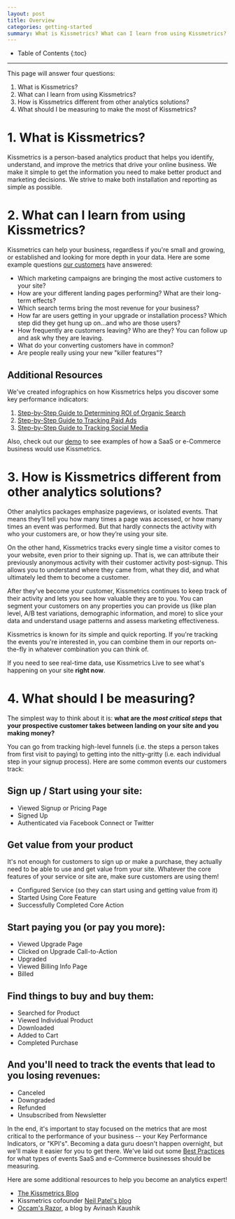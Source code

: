 ```yaml
---
layout: post
title: Overview
categories: getting-started
summary: What is Kissmetrics? What can I learn from using Kissmetrics? How are we different from other analytics solutions? What should I track to make the most of Kissmetrics?
---
```

* Table of Contents
{:toc}
* * *

This page will answer four questions:

1. What is Kissmetrics?
2. What can I learn from using Kissmetrics?
3. How is Kissmetrics different from other analytics solutions?
4. What should I be measuring to make the most of Kissmetrics?

# 1. What is Kissmetrics?

Kissmetrics is a person-based analytics product that helps you identify, understand, and improve the metrics that drive your online business. We make it simple to get the information you need to make better product and marketing decisions. We strive to make both installation and reporting as simple as possible.

# 2. What can I learn from using Kissmetrics?

Kissmetrics can help your business, regardless if you're small and growing, or established and looking for more depth in your data. Here are some example questions [our customers][customers] have answered:

* Which marketing campaigns are bringing the most active customers to your site?
* How are your different landing pages performing? What are their long-term effects?
* Which search terms bring the most revenue for your business?
* How far are users getting in your upgrade or installation process? Which step did they get hung up on...and who are those users?
* How frequently are customers leaving? Who are they? You can follow up and ask why they are leaving.
* What do your converting customers have in common?
* Are people really using your new "killer features"?

## Additional Resources

We've created infographics on how Kissmetrics helps you discover some key performance indicators:

1. [Step-by-Step Guide to Determining ROI of Organic Search][info-seo]
2. [Step-by-Step Guide to Tracking Paid Ads][info-paid-ads]
3. [Step-by-Step Guide to Tracking Social Media][info-social]

Also, check out our [demo][demo] to see examples of how a SaaS or e-Commerce business would use Kissmetrics.

# 3. How is Kissmetrics different from other analytics solutions?

Other analytics packages emphasize pageviews, or isolated events. That means they’ll tell you how many times a page was accessed, or how many times an event was performed. But that hardly connects the activity with who your customers are, or how they’re using your site.

On the other hand, Kissmetrics tracks every single time a visitor comes to your website, even prior to their signing up. That is, we can attribute their previously anonymous activity with their customer activity post-signup. This allows you to understand where they came from, what they did, and what ultimately led them to become a customer.

After they’ve become your customer, Kissmetrics continues to keep track of their activity and lets you see how valuable they are to you. You can segment your customers on any properties you can provide us (like plan level, A/B test variations, demographic information, and more) to slice your data and understand usage patterns and assess marketing effectiveness.

Kissmetrics is known for its simple and quick reporting. If you're tracking the events you're interested in, you can combine them in our reports on-the-fly in whatever combination you can think of.

If you need to see real-time data, use Kissmetrics Live to see what's happening on your site **right now**.

# 4. What should I be measuring?

The simplest way to think about it is: **what are the** ***most critical steps*** **that your prospective customer takes between landing on your site and you making money?**

You can go from tracking high-level funnels (i.e. the steps a person takes from first visit to paying) to getting into the nitty-gritty (i.e. each individual step in your signup process). Here are some common events our customers track:

## Sign up / Start using your site:

* Viewed Signup or Pricing Page
* Signed Up
* Authenticated via Facebook Connect or Twitter

## Get value from your product

It's not enough for customers to sign up or make a purchase, they actually need to be able to use and get value from your site. Whatever the core features of your service or site are, make sure customers are using them!

* Configured Service (so they can start using and getting value from it)
* Started Using Core Feature
* Successfully Completed Core Action

## Start paying you (or pay you more):

* Viewed Upgrade Page
* Clicked on Upgrade Call-to-Action
* Upgraded
* Viewed Billing Info Page
* Billed

## Find things to buy and buy them:

* Searched for Product
* Viewed Individual Product
* Downloaded
* Added to Cart
* Completed Purchase

## And you'll need to track the events that lead to you losing revenues:

* Canceled
* Downgraded
* Refunded
* Unsubscribed from Newsletter

In the end, it's important to stay focused on the metrics that are most critical to the performance of your business -- your Key Performance Indicators, or "KPI's". Becoming a data guru doesn't happen overnight, but we'll make it easier for you to get there. We've laid out some [Best Practices][best-practices] for what types of events SaaS and e-Commerce businesses should be measuring.

Here are some additional resources to help you become an analytics expert!

* [The Kissmetrics Blog][km-blog]
* Kissmetrics cofounder [Neil Patel's blog][neil-blog]
* [Occam's Razor][avinash], a blog by Avinash Kaushik

[customers]: http://www.kissmetrics.com/customers
[demo]: https://demo.kissmetrics.com/
[best-practices]: /best-practices
[km-blog]: http://blog.kissmetrics.com/
[neil-blog]: http://www.quicksprout.com/
[avinash]: http://www.kaushik.net/avinash/

[info-seo]: https://s3.amazonaws.com/kissmetrics-support-files/assets/infographics/ROI-of-SEO.pdf
[info-paid-ads]: https://s3.amazonaws.com/kissmetrics-support-files/assets/infographics/Tracking-Paid-Ads.pdf
[info-social]: https://s3.amazonaws.com/kissmetrics-support-files/assets/infographics/Tracking-Social-Media.pdf

